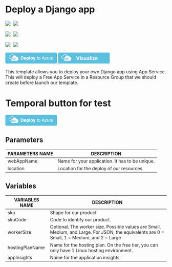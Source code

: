 # Deploy a Django app

<IMG SRC="https://azurequickstartsservice.blob.core.windows.net/badges/101-webapp-with-django/PublicLastTestDate.svg" />&nbsp;
<IMG SRC="https://azurequickstartsservice.blob.core.windows.net/badges/101-webapp-with-django/PublicDeployment.svg" />&nbsp;

<IMG SRC="https://azurequickstartsservice.blob.core.windows.net/badges/101-webapp-with-django/FairfaxLastTestDate.svg" />&nbsp;
<IMG SRC="https://azurequickstartsservice.blob.core.windows.net/badges/101-webapp-with-django/FairfaxDeployment.svg" />&nbsp;

<IMG SRC="https://azurequickstartsservice.blob.core.windows.net/badges/101-webapp-with-django/BestPracticeResult.svg" />&nbsp;
<IMG SRC="https://azurequickstartsservice.blob.core.windows.net/badges/101-webapp-with-django/CredScanResult.svg" />&nbsp;

<a href="https://portal.azure.com/#create/Microsoft.Template/uri/https%3A%2F%2Fraw.githubusercontent.com%2FAzure%2Fazure-quickstart-templates%2Fmaster%2F101-webapp-with-django%2Fazuredeploy.json" target="_blank">
    <img src="https://raw.githubusercontent.com/Azure/azure-quickstart-templates/master/1-CONTRIBUTION-GUIDE/images/deploytoazure.png"/>
</a>
<a href="http://armviz.io/#/?load=https%3A%2F%2Fraw.githubusercontent.com%2FAzure%2Fazure-quickstart-templates%2Fmaster%2F101-webapp-with-django%2Fazuredeploy.json" target="_blank">
    <img src="https://raw.githubusercontent.com/Azure/azure-quickstart-templates/master/1-CONTRIBUTION-GUIDE/images/visualizebutton.png"/>
</a>

This template allows you to deploy your own Django app using App Service. This will deploy a Free App Service in a Resource Group that we should create before launch our template.

# Temporal button for test
<a href="https://portal.azure.com/#create/Microsoft.Template/uri/https%3A%2F%2Fraw.githubusercontent.com%Azure4StudentQSTemplates%2Fazure-quickstart-templates%jose-mart-test-webapp-with-django%2F101-webapp-with-django%2Fazuredeploy.json" target="_blank">
    <img src="https://raw.githubusercontent.com/Azure/azure-quickstart-templates/master/1-CONTRIBUTION-GUIDE/images/deploytoazure.png"/>
</a>

## Parameters

|**PARAMETERS NAME**   |**DESCRIPTION**   |
|---|---|
|webAppName   |Name for your application. It has to be unique.   |
|location   |Location for the deploy of our resources.   |

## Variables

|**VARIABLES NAME**   |**DESCRIPTION**   |
|---|---|
|sku   |Shape for our product.   |
|skuCode   |Code to identify our product.   |
|workerSize   |Optional. The worker size. Possible values are Small, Medium, and Large. For JSON, the equivalents are 0 = Small, 1 = Medium, and 2 = Large   |
|hostingPlanName   |Name for the hosting plan. On the free tier, you can only have 1 Linux hosting environment.   |
|appInsights  |Name for the application insights  |

